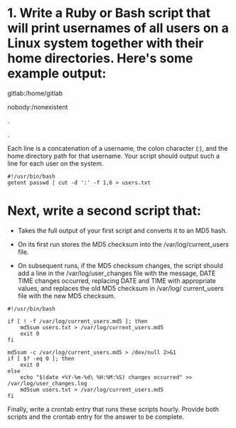 # 1. Write a Ruby or Bash script that will print usernames of all users on a Linux system together with their home directories. Here's some example output:

gitlab:/home/gitlab

nobody:/nonexistent

.

.

Each line is a concatenation of a username, the colon character (:), and the home directory path for that username. Your script should output such a line for each user on the system.
```
#!/usr/bin/bash
getent passwd | cut -d ':' -f 1,6 > users.txt
```

# Next, write a second script that:

  * Takes the full output of your first script and converts it to an MD5 hash.

  * On its first run stores the MD5 checksum into the /var/log/current_users file.

  * On subsequent runs, if the MD5 checksum changes, the script should add a line in the /var/log/user_changes file with the message, DATE TIME changes occurred, replacing DATE and TIME with appropriate values, and replaces the old MD5 checksum in /var/log/ current_users file with the new MD5 checksum.

```
#!/usr/bin/bash

if [ ! -f /var/log/current_users.md5 ]; then
    md5sum users.txt > /var/log/current_users.md5
    exit 0
fi

md5sum -c /var/log/current_users.md5 > /dev/null 2>&1
if [ $? -eq 0 ]; then
    exit 0
else
    echo "$(date +%Y-%m-%d\ %H:%M:%S) changes occurred" >> /var/log/user_changes.log
    md5sum users.txt > /var/log/current_users.md5
fi
```

Finally, write a crontab entry that runs these scripts hourly.
Provide both scripts and the crontab entry for the answer to be complete.
